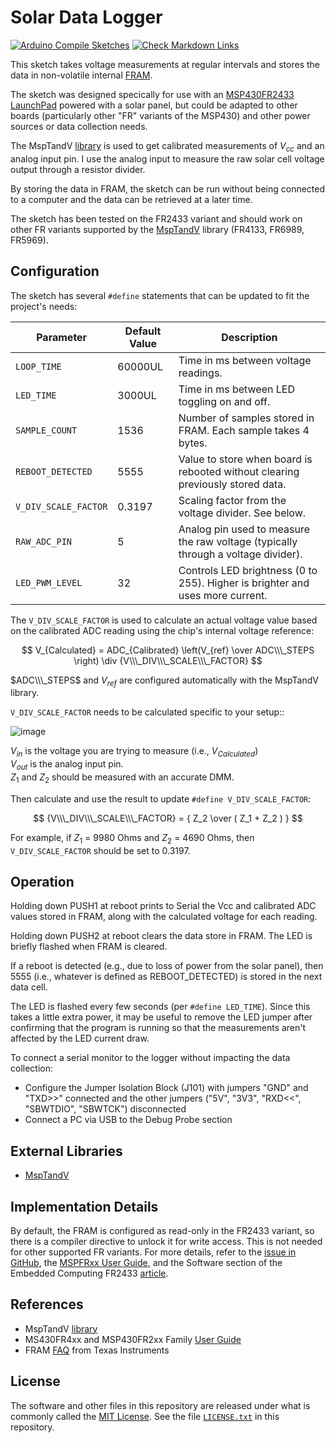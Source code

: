 # Solar Data Logger

[![Arduino Compile Sketches](https://github.com/Andy4495/solar_data_logger/actions/workflows/arduino-compile-sketches.yml/badge.svg)](https://github.com/Andy4495/solar_data_logger/actions/workflows/arduino-compile-sketches.yml)
[![Check Markdown Links](https://github.com/Andy4495/solar_data_logger/actions/workflows/check-links.yml/badge.svg)](https://github.com/Andy4495/solar_data_logger/actions/workflows/check-links.yml)

This sketch takes voltage measurements at regular intervals and stores the data in non-volatile internal [FRAM][4].

The sketch was designed specically for use with an [MSP430FR2433 LaunchPad][5] powered with a solar panel, but could be adapted to other boards (particularly other "FR" variants of the MSP430) and other power sources or data collection needs.

The MspTandV [library][1] is used to get calibrated measurements of $V_{cc}$ and an analog input pin. I use the analog input to measure the raw solar cell voltage output through a resistor divider.

By storing the data in FRAM, the sketch can be run without being connected to a computer and the data can be retrieved at a later time.

The sketch has been tested on the FR2433 variant and should work on other FR variants supported by the [MspTandV][1] library (FR4133, FR6989, FR5969).

## Configuration

The sketch has several `#define` statements that can be updated to fit the project's needs:

| Parameter            | Default Value | Description |
| -------------------- | ------------- | ----------- |
| `LOOP_TIME`          | 60000UL       | Time in ms between voltage readings. |
| `LED_TIME`           | 3000UL        | Time in ms between LED toggling  on and off. |
| `SAMPLE_COUNT`       | 1536          | Number of samples stored in FRAM. Each sample takes 4 bytes. |
| `REBOOT_DETECTED`    | 5555          | Value to store when board is rebooted without clearing previously stored data. |
| `V_DIV_SCALE_FACTOR` | 0.3197        | Scaling factor from the voltage divider. See below. |
| `RAW_ADC_PIN`        | 5             | Analog pin used to measure the raw voltage (typically through a voltage divider). |
| `LED_PWM_LEVEL`      | 32            | Controls LED brightness (0 to 255). Higher is brighter and uses more current. |

The `V_DIV_SCALE_FACTOR` is used to calculate an actual voltage value based on the calibrated ADC reading using the chip's internal voltage reference:

$$
V_{Calculated} =  ADC_{Calibrated} \left(V_{ref} \over ADC\\\_STEPS \right) \div {V\\\_DIV\\\_SCALE\\\_FACTOR}
$$

$ADC\\\_STEPS$ and $V_{ref}$ are configured automatically with the MspTandV library.

`V_DIV_SCALE_FACTOR` needs to be calculated specific to your setup::

![image](https://upload.wikimedia.org/wikipedia/commons/3/31/Impedance_voltage_divider.svg "Image by Wikipedia user Velociostrich CC BY-SA 3.0")

[//]: # (CC BY-SA 3.0: https://creativecommons.org/licenses/by-sa/3.0/)

$V_{in}$ is the voltage you are trying to measure (i.e., $V_{Calculated}$)  
$V_{out}$ is the analog input pin.  
$Z_1$ and $Z_2$ should be measured with an accurate DMM.

Then calculate and use the result to update `#define V_DIV_SCALE_FACTOR`:

$$
{V\\\_DIV\\\_SCALE\\\_FACTOR} = { Z_2 \over ( Z_1 + Z_2 ) }
$$

For example, if $Z_1$ = 9980 Ohms and $Z_2$ = 4690 Ohms, then `V_DIV_SCALE_FACTOR` should be set to 0.3197.

## Operation

Holding down PUSH1 at reboot prints to Serial the Vcc and calibrated ADC values stored in FRAM, along with the calculated voltage for each reading.

Holding down PUSH2 at reboot clears the data store in FRAM. The LED is briefly flashed when FRAM is cleared.

If a reboot is detected (e.g., due to loss of power from the solar panel), then 5555 (i.e., whatever is defined as REBOOT_DETECTED) is stored in the next data cell.

The LED is flashed every few seconds (per `#define LED_TIME`). Since this takes a little extra power, it may be useful to remove the LED jumper after confirming that the program is running so that the measurements aren't affected by the LED current draw.

To connect a serial monitor to the logger without impacting the data collection:

- Configure the Jumper Isolation Block (J101) with jumpers "GND" and "TXD>>" connected and the other jumpers ("5V", "3V3", "RXD<<", "SBWTDIO", "SBWTCK") disconnected
- Connect a PC via USB to the Debug Probe section

## External Libraries

- [MspTandV][1]

## Implementation Details

By default, the FRAM is configured as read-only in the FR2433 variant, so there is a compiler directive to unlock it for write access. This is not needed for other supported FR variants. For more details, refer to the [issue in GitHub][47], the [MSPFRxx User Guide][2], and the Software section of the Embedded Computing FR2433 [article][3].

## References

- MspTandV [library][1]
- MS430FR4xx and MSP430FR2xx Family [User Guide][2]
- FRAM [FAQ][4] from Texas Instruments

## License

The software and other files in this repository are released under what is commonly called the [MIT License][100]. See the file [`LICENSE.txt`][101] in this repository.

[1]: https://github.com/Andy4495/MspTandV
[2]: https://www.ti.com/lit/pdf/slau445
[3]: https://embeddedcomputing.weebly.com/launchpad-msp430fr2433.html
[4]: https://www.ti.com/lit/wp/slat151/slat151.pdf
[5]: https://www.ti.com/tool/MSP-EXP430FR2433
[47]: https://github.com/energia/msp430-lg-core/issues/47
[100]: https://choosealicense.com/licenses/mit/
[101]: ./LICENSE.txt
[//]: # ([200]: https://github.com/Andy4495/Solar-Data-Logger)

[//]: # (This is a way to hack a comment in Markdown. This will not be displayed when rendered.)
